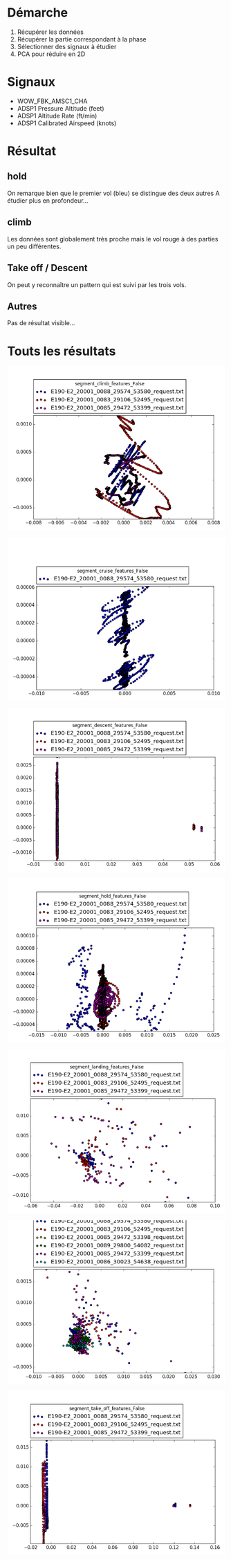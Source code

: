 # Démarche

1. Récupérer les données
2. Récupérer la partie correspondant à la phase
3. Sélectionner des signaux à étudier
4. PCA pour réduire en 2D

# Signaux

* WOW_FBK_AMSC1_CHA
* ADSP1 Pressure Altitude (feet)
* ADSP1 Altitude Rate (ft/min)
* ADSP1 Calibrated Airspeed (knots)

# Résultat

## hold

On remarque bien que le premier vol (bleu) se distingue des deux autres
A étudier plus en profondeur...

## climb

Les données sont globalement très proche mais le vol rouge à des parties un peu
différentes.

## Take off / Descent

On peut y reconnaître un pattern qui est suivi par les trois vols.

## Autres

Pas de résultat visible...


# Touts les résultats

![image](segment_climb_features_False.png)

![image](segment_cruise_features_False.png)

![image](segment_descent_features_False.png)

![image](segment_hold_features_False.png)

![image](segment_landing_features_False.png)

![image](segment_otg_features_False.png)

![image](segment_take_off_features_False.png)
